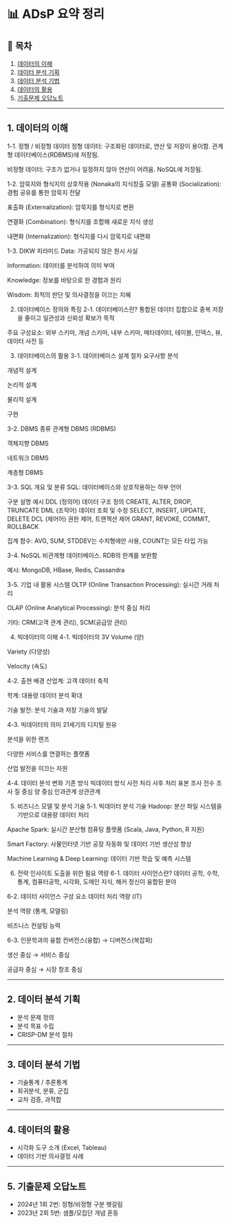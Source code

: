 # 📊 ADsP 요약 정리

## 📌 목차
1. [데이터의 이해](#1-데이터의-이해)
2. [데이터 분석 기획](#2-데이터-분석-기획)
3. [데이터 분석 기법](#3-데이터-분석-기법)
4. [데이터의 활용](#4-데이터의-활용)
5. [기출문제 오답노트](#5-기출문제-오답노트)

---

## 1. 데이터의 이해

1-1. 정형 / 비정형 데이터
정형 데이터: 구조화된 데이터로, 연산 및 저장이 용이함. 관계형 데이터베이스(RDBMS)에 저장됨.

비정형 데이터: 구조가 없거나 일정하지 않아 연산이 어려움. NoSQL에 저장됨.

1-2. 암묵지와 형식지의 상호작용 (Nonaka의 지식창출 모델)
공통화 (Socialization): 경험 공유를 통한 암묵지 전달

표출화 (Externalization): 암묵지를 형식지로 변환

연결화 (Combination): 형식지를 조합해 새로운 지식 생성

내면화 (Internalization): 형식지를 다시 암묵지로 내면화

1-3. DIKW 피라미드
Data: 가공되지 않은 원시 사실

Information: 데이터를 분석하여 의미 부여

Knowledge: 정보를 바탕으로 한 경험과 원리

Wisdom: 최적의 판단 및 의사결정을 이끄는 지혜

2. 데이터베이스 정의와 특징
2-1. 데이터베이스란?
통합된 데이터 집합으로 중복 저장을 줄이고 일관성과 신뢰성 확보가 목적

주요 구성요소: 외부 스키마, 개념 스키마, 내부 스키마, 메타데이터, 테이블, 인덱스, 뷰, 데이터 사전 등

3. 데이터베이스의 활용
3-1. 데이터베이스 설계 절차
요구사항 분석

개념적 설계

논리적 설계

물리적 설계

구현

3-2. DBMS 종류
관계형 DBMS (RDBMS)

객체지향 DBMS

네트워크 DBMS

계층형 DBMS

3-3. SQL 개요 및 분류
SQL: 데이터베이스와 상호작용하는 하부 언어

구분	설명	예시
DDL (정의어)	데이터 구조 정의	CREATE, ALTER, DROP, TRUNCATE
DML (조작어)	데이터 조회 및 수정	SELECT, INSERT, UPDATE, DELETE
DCL (제어어)	권한 제어, 트랜잭션 제어	GRANT, REVOKE, COMMIT, ROLLBACK

집계 함수: AVG, SUM, STDDEV는 수치형에만 사용, COUNT는 모든 타입 가능

3-4. NoSQL
비관계형 데이터베이스. RDB의 한계를 보완함

예시: MongoDB, HBase, Redis, Cassandra

3-5. 기업 내 활용 시스템
OLTP (Online Transaction Processing): 실시간 거래 처리

OLAP (Online Analytical Processing): 분석 중심 처리

기타: CRM(고객 관계 관리), SCM(공급망 관리)

4. 빅데이터의 이해
4-1. 빅데이터의 3V
Volume (양)

Variety (다양성)

Velocity (속도)

4-2. 출현 배경
산업계: 고객 데이터 축적

학계: 대용량 데이터 분석 확대

기술 발전: 분석 기술과 저장 기술의 발달

4-3. 빅데이터의 의미
21세기의 디지털 원유

분석을 위한 렌즈

다양한 서비스를 연결하는 플랫폼

산업 발전을 이끄는 자원

4-4. 데이터 분석 변화
기존 방식	빅데이터 방식
사전 처리	사후 처리
표본 조사	전수 조사
질 중심	양 중심
인과관계	상관관계

5. 비즈니스 모델 및 분석 기술
5-1. 빅데이터 분석 기술
Hadoop: 분산 파일 시스템을 기반으로 대용량 데이터 처리

Apache Spark: 실시간 분산형 컴퓨팅 플랫폼 (Scala, Java, Python, R 지원)

Smart Factory: 사물인터넷 기반 공장 자동화 및 데이터 기반 생산성 향상

Machine Learning & Deep Learning: 데이터 기반 학습 및 예측 시스템

6. 전략 인사이트 도출을 위한 필요 역량
6-1. 데이터 사이언스란?
데이터 공학, 수학, 통계, 컴퓨터공학, 시각화, 도메인 지식, 해커 정신이 융합된 분야

6-2. 데이터 사이언스 구성 요소
데이터 처리 역량 (IT)

분석 역량 (통계, 모델링)

비즈니스 컨설팅 능력

6-3. 인문학과의 융합
컨버전스(융합) → 디버전스(복잡화)

생산 중심 → 서비스 중심

공급자 중심 → 시장 창조 중심

---

## 2. 데이터 분석 기획
- 분석 문제 정의
- 분석 목표 수립
- CRISP-DM 분석 절차

---

## 3. 데이터 분석 기법
- 기술통계 / 추론통계
- 회귀분석, 분류, 군집
- 교차 검증, 과적합

---

## 4. 데이터의 활용
- 시각화 도구 소개 (Excel, Tableau)
- 데이터 기반 의사결정 사례

---

## 5. 기출문제 오답노트
- 2024년 1회 2번: 정형/비정형 구분 헷갈림
- 2023년 2회 5번: 샘플/모집단 개념 혼동
